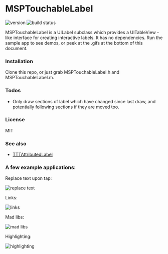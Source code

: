 # MSPTouchableLabel

![version](https://img.shields.io/badge/version-0.0.1-green.svg)
![build status](https://travis-ci.org/michaelpace/MSPTouchableLabel.svg)

MSPTouchableLabel is a UILabel subclass which provides a UITableView -like interface for creating interactive labels. It has no dependencies. Run the sample app to see demos, or peek at the .gifs at the bottom of this document.

### Installation

Clone this repo, or just grab MSPTouchableLabel.h and MSPTouchableLabel.m.

### Todos

 - Only draw sections of label which have changed since last draw, and potentially following sections if they are moved too.

### License

MIT

### See also

 - [TTTAttributedLabel](https://github.com/TTTAttributedLabel/TTTAttributedLabel)

### A few example applications:

Replace text upon tap:

![replace text](http://i.imgur.com/5sxXxBR.gif)

Links:

![links](http://i.imgur.com/zwvMlp2.gif)

Mad libs:

![mad libs](http://i.imgur.com/IzkJmff.gif)

Highlighting:

![highlighting](http://i.imgur.com/vGlygCp.gif)

